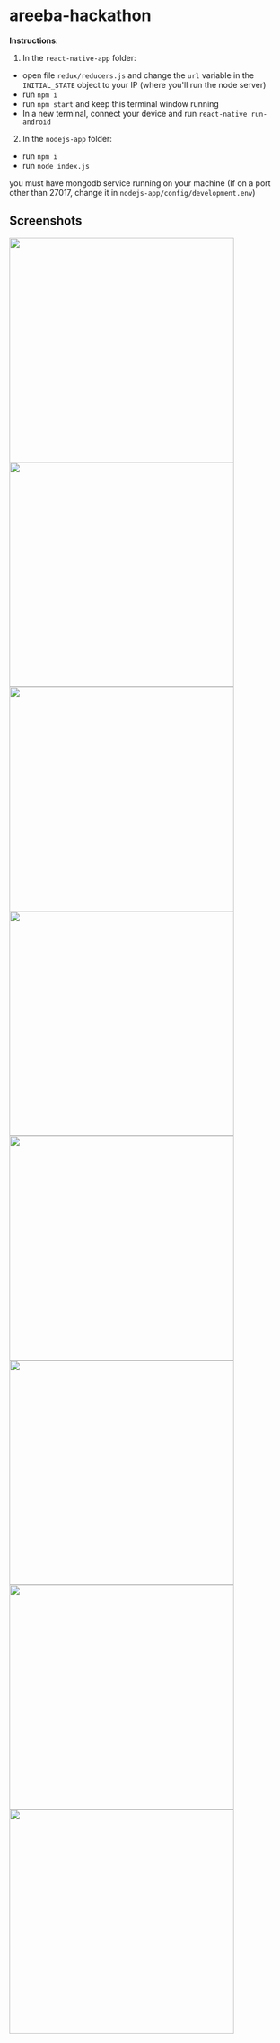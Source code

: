 # areeba-hackathon

**Instructions**:

1) In the `react-native-app` folder:
  - open file `redux/reducers.js` and change the `url` variable in the `INITIAL_STATE` object to your IP (where you'll run the node server)
  - run `npm i`
  - run `npm start` and keep this terminal window running
  - In a new terminal, connect your device and run `react-native run-android`

2) In the `nodejs-app` folder:
  - run `npm i`
  - run `node index.js`

you must have mongodb service running on your machine (If on a port other than 27017, change it in `nodejs-app/config/development.env`)

## Screenshots

<img src="https://imagebin.ca/5FezNbnWRUrZ/Screenshot_2020-03-15-00-02-35-624_com.areeba.jpg" width="400">
<img src="https://imagebin.ca/5FezSbWBHOQb/Screenshot_2020-03-15-00-02-26-231_com.areeba.jpg" width="400">
<img src="https://imagebin.ca/5Ff4qMhoNMDq/Screenshot_2020-03-15-01-07-21-281_com.areeba.jpg" width="400">
<img src="https://imagebin.ca/5FezIIihIyPR/Screenshot_2020-03-15-00-42-58-157_com.areeba.jpg" width="400">
<img src="hhttps://imagebin.ca/5FezDcMClnzd/Screenshot_2020-03-15-01-07-21-281_com.areeba.jpg" width="400">
<img src="https://imagebin.ca/5Fez7gZ31kmP/Screenshot_2020-03-15-02-17-14-080_com.areeba.jpg" width="400">
<img src="https://imagebin.ca/5Fez1kltHqMD/Screenshot_2020-03-15-03-09-15-313_com.areeba.jpg" width="400">
<img src="https://imagebin.ca/5FeyuZY4Km5Z/Screenshot_2020-03-15-03-09-34-509_com.areeba.jpg" width="400">
